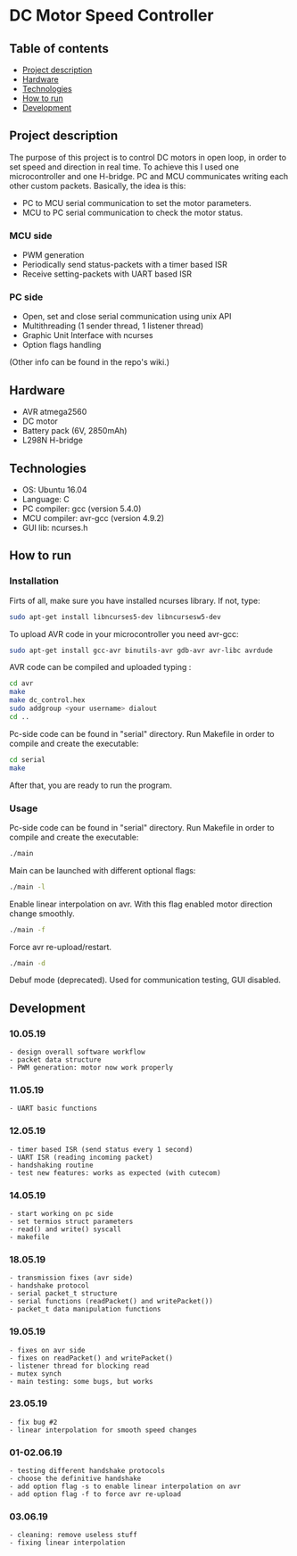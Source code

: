 # DC Motor Speed Controller

## Table of contents
* [Project description](#Project-description)
* [Hardware](#Hardware)
* [Technologies](#Technologies)
* [How to run](#How-to-run)
* [Development](#Development)

## Project description
The purpose of this project is to control DC motors in open loop, in order to set speed and direction in real time.
To achieve this I used one microcontroller and one H-bridge. PC and MCU communicates writing each other custom packets.
Basically, the idea is this:
* PC to MCU serial communication to set the motor parameters.
* MCU to PC serial communication to check the motor status.


### MCU side
* PWM generation
* Periodically send status-packets with a timer based ISR
* Receive setting-packets with UART based ISR

### PC side
* Open, set and close serial communication using unix API
* Multithreading (1 sender thread, 1 listener thread)
* Graphic Unit Interface with ncurses
* Option flags handling

(Other info can be found in the repo's wiki.)

## Hardware
* AVR atmega2560
* DC motor
* Battery pack (6V, 2850mAh)
* L298N H-bridge

## Technologies
* OS: Ubuntu 16.04
* Language: C
* PC compiler: gcc (version 5.4.0)
* MCU compiler: avr-gcc (version 4.9.2)
* GUI lib: ncurses.h


## How to run

### Installation
Firts of all, make sure you have installed ncurses library. If not, type:
```bash
sudo apt-get install libncurses5-dev libncursesw5-dev
```

To upload AVR code in your microcontroller you need avr-gcc:
```bash
sudo apt-get install gcc-avr binutils-avr gdb-avr avr-libc avrdude
```

AVR code can be compiled and uploaded typing :
```bash
cd avr
make
make dc_control.hex
sudo addgroup <your username> dialout
cd ..
```

Pc-side code can be found in "serial" directory. Run Makefile in order to compile and create the executable:
```bash
cd serial
make
```

After that, you are ready to run the program.

### Usage
Pc-side code can be found in "serial" directory. Run Makefile in order to compile and create the executable:
```bash
./main
```
Main can be launched with different optional flags:

```bash
./main -l
```
Enable linear interpolation on avr. With this flag enabled motor direction change smoothly.

```bash
./main -f
```
Force avr re-upload/restart.

```bash
./main -d
```
Debuf mode (deprecated). Used for communication testing, GUI disabled.


## Development

### 10.05.19
	- design overall software workflow
	- packet data structure
	- PWM generation: motor now work properly
	
### 11.05.19
	- UART basic functions
	
### 12.05.19
	- timer based ISR (send status every 1 second)
	- UART ISR (reading incoming packet)
	- handshaking routine
	- test new features: works as expected (with cutecom)

### 14.05.19
	- start working on pc side
	- set termios struct parameters
	- read() and write() syscall
	- makefile

### 18.05.19
	- transmission fixes (avr side)
	- handshake protocol
	- serial packet_t structure
	- serial functions (readPacket() and writePacket())
	- packet_t data manipulation functions
	
### 19.05.19
	- fixes on avr side
	- fixes on readPacket() and writePacket()
	- listener thread for blocking read
	- mutex synch
	- main testing: some bugs, but works

### 23.05.19
	- fix bug #2
	- linear interpolation for smooth speed changes

### 01-02.06.19
	- testing different handshake protocols
	- choose the definitive handshake
	- add option flag -s to enable linear interpolation on avr
	- add option flag -f to force avr re-upload
	
### 03.06.19
	- cleaning: remove useless stuff
	- fixing linear interpolation

